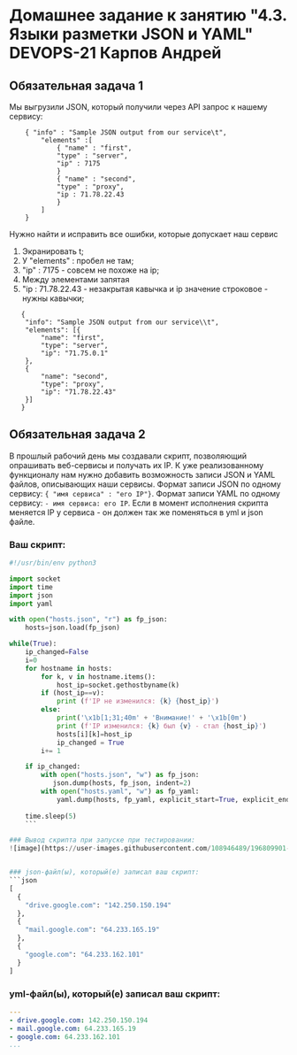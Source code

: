 # Домашнее задание к занятию "4.3. Языки разметки JSON и YAML" DEVOPS-21 Карпов Андрей


## Обязательная задача 1
Мы выгрузили JSON, который получили через API запрос к нашему сервису:
```
    { "info" : "Sample JSON output from our service\t",
        "elements" :[
            { "name" : "first",
            "type" : "server",
            "ip" : 7175 
            }
            { "name" : "second",
            "type" : "proxy",
            "ip : 71.78.22.43
            }
        ]
    }
```
  Нужно найти и исправить все ошибки, которые допускает наш сервис
  1. Экранировать t;
  2. У "elements" : пробел не там;
  3. "ip" : 7175  - совсем не похоже на ip;
  4. Между элементами запятая
  5. "ip : 71.78.22.43 - незакрытая кавычка и ip значение строковое - нужны кавычки;
  
```
   {
   	"info": "Sample JSON output from our service\\t",
   	"elements": [{
   		"name": "first",
   		"type": "server",
   		"ip": "71.75.0.1"
   	}, 
    {
   		"name": "second",
   		"type": "proxy",
   		"ip": "71.78.22.43"
   	}]
   }
```

## Обязательная задача 2
В прошлый рабочий день мы создавали скрипт, позволяющий опрашивать веб-сервисы и получать их IP. К уже реализованному функционалу нам нужно добавить возможность записи JSON и YAML файлов, описывающих наши сервисы. Формат записи JSON по одному сервису: `{ "имя сервиса" : "его IP"}`. Формат записи YAML по одному сервису: `- имя сервиса: его IP`. Если в момент исполнения скрипта меняется IP у сервиса - он должен так же поменяться в yml и json файле.

### Ваш скрипт:
```python
#!/usr/bin/env python3

import socket
import time
import json
import yaml

with open("hosts.json", "r") as fp_json:
    hosts=json.load(fp_json)

while(True):
    ip_changed=False
    i=0
    for hostname in hosts:
        for k, v in hostname.items():
            host_ip=socket.gethostbyname(k)
        if (host_ip==v):
            print (f'IP не изменился: {k} {host_ip}')
        else:
            print('\x1b[1;31;40m' + 'Внимание!' + '\x1b[0m')
            print (f'IP изменился: {k} был {v} - стал {host_ip}')
            hosts[i][k]=host_ip
            ip_changed = True
        i+= 1

    if ip_changed:
        with open("hosts.json", "w") as fp_json:
           json.dump(hosts, fp_json, indent=2)
        with open("hosts.yaml", "w") as fp_yaml:
            yaml.dump(hosts, fp_yaml, explicit_start=True, explicit_end=True)
                
    time.sleep(5)
    ```

### Вывод скрипта при запуске при тестировании:
![image](https://user-images.githubusercontent.com/108946489/196809901-63f58efb-3ec3-4422-898f-6944c21977fe.png)


### json-файл(ы), который(е) записал ваш скрипт:
```json
[
  {
    "drive.google.com": "142.250.150.194"
  },
  {
    "mail.google.com": "64.233.165.19"
  },
  {
    "google.com": "64.233.162.101"
  }
]
```

### yml-файл(ы), который(е) записал ваш скрипт:
```yaml
---
- drive.google.com: 142.250.150.194
- mail.google.com: 64.233.165.19
- google.com: 64.233.162.101
...
```
